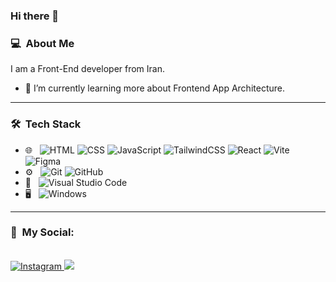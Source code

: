 ### Hi there 👋
### 💻 &nbsp;About Me
<!-- BLOGPOSTS:START -->
I am a Front-End developer from Iran.
- 🌱 I’m currently learning more about Frontend App Architecture.
<!-- BLOGPOSTS:END -->
----------------------------------------------

### 🛠 &nbsp;Tech Stack
- 🌐 &nbsp;
  ![HTML](https://img.shields.io/badge/-HTML-333333?style=flat&logo=HTML5)
  ![CSS](https://img.shields.io/badge/-CSS-333333?style=flat&logo=CSS3&logoColor=1572B6)
  ![JavaScript](https://img.shields.io/badge/-JavaScript-333333?style=flat&logo=javascript)
![TailwindCSS](https://img.shields.io/badge/tailwindcss-333333.svg?&logo=tailwind-css&logoColor=white)
  ![React](https://img.shields.io/badge/-React-333333?style=flat&logo=react)
 ![Vite](https://img.shields.io/badge/vite-333333.svg?&logo=vite&logoColor=white)
	![Figma](https://img.shields.io/badge/figma-333333.svg?&logo=figma&logoColor=orange)
- ⚙️ &nbsp;
  ![Git](https://img.shields.io/badge/-Git-333333?style=flat&logo=git)
  ![GitHub](https://img.shields.io/badge/-GitHub-333333?style=flat&logo=github)
- 🔧 &nbsp;
  ![Visual Studio Code](https://img.shields.io/badge/-Visual%20Studio%20Code-333333?style=flat&logo=visual-studio-code&logoColor=007ACC)
- 🖥 &nbsp;
![Windows](https://img.shields.io/badge/Windows-333333?&logo=windows&logoColor=blue)

----------------------------------------------

### 📩 &nbsp;My Social:
<br/>
<a href="https://instagram.com/mahdi_niyati">
    <img alt="Instagram" src="https://img.shields.io/badge/Instagram-%23E4405F.svg?style=for-the-badge&logo=Instagram&logoColor=white" />
</a>
<img src="https://img.shields.io/badge/linkedin%20-%230077B5.svg?&style=for-the-badge&logo=linkedin&logoColor=white"/>
<br/>

